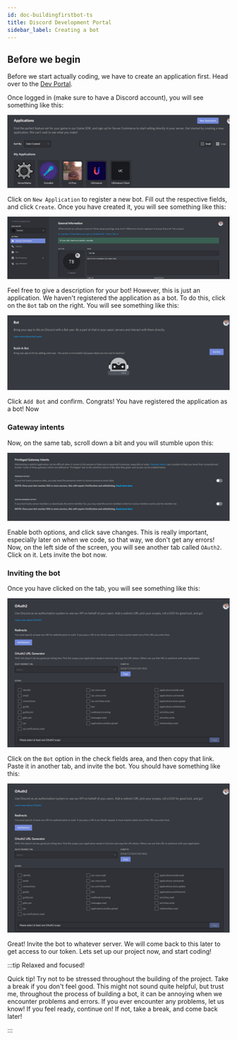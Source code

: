 ```yaml
---
id: doc-buildingfirstbot-ts
title: Discord Development Portal
sidebar_label: Creating a bot
---
```


## Before we begin

Before we start actually coding, we have to create an application first. Head over to the [Dev Portal](https://discord.com/developers/applications).

Once logged in (make sure to have a Discord account), you will see something like this:

![Dev Portal](../../../static/img/ts-docs/sc-1.png)

Click on `New Application` to register a new bot. Fill out the respective fields, and click `Create`. Once you have created it, you will see something like this:

![Dev Portal](../../../static/img/ts-docs/sc-2.png)

Feel free to give a description for your bot! However, this is just an application. We haven't registered the application as a bot. To do this, click on the `Bot` tab on the right. You will see something like this:

![Dev Portal](../../../static/img/ts-docs/sc-3.png)

Click `Add Bot` and confirm. Congrats! You have registered the application as a bot! Now

### Gateway intents

Now, on the same tab, scroll down a bit and you will stumble upon this:

![Dev Portal](../../../static/img/ts-docs/sc-4.png)

Enable both options, and click save changes. This is really important, especially later on when we code, so that way, we don't get any errors! Now, on the left side of the screen, you will see another tab called `OAuth2`. Click on it. Lets invite the bot now.

### Inviting the bot

Once you have clicked on the tab, you will see something like this:

![Dev Portal](../../../static/img/ts-docs/sc-5.png)

Click on the `Bot` option in the check fields area, and then copy that link. Paste it in another tab, and invite the bot. You should have something like this:

![Dev Portal](../../../static/img/ts-docs/sc-5.png)

Great! Invite the bot to whatever server. We will come back to this later to get access to our token. Lets set up our project now, and start coding!

:::tip Relaxed and focused!

Quick tip! Try not to be stressed throughout the building of the project. Take a break if you don't feel good. This might not sound quite helpful, but trust me, throughout the process of building a bot, it can be annoying when we encounter problems and errors. If you ever encounter any problems, let us know! If you feel ready, continue on! If not, take a break, and come back later!

:::
